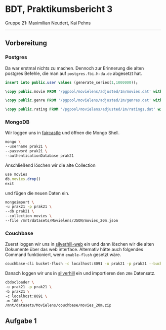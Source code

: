 # BDT, Praktikumsbericht 3

Gruppe 21: Maximilian Neudert, Kai Pehns

---

## Vorbereitung

### Postgres

Da war erstmal nichts zu machen. Dennoch zur Erinnerung die alten postgres Befehle, die man auf `postgres.fbi.h-da.de` abgesetzt hat.

```sql
insert into public.user values (generate_series(1,1000000));

\copy public.movie FROM '/pgpool/movielens/adjusted/1m/movies.dat' with (format csv, delimiter ';');

\copy public.genre FROM '/pgpool/movielens/adjusted/1m/genres.dat' with (format csv, delimiter ';');

\copy public.rating FROM '/pgpool/movielens/adjusted/1m/ratings.dat' with (format csv, delimiter ';');
```

### MongoDB

Wir loggen uns in [faircastle](faircastle.fbi.h-da.de) und öffnen die Mongo Shell.

```bash
mongo \
--username prak21 \
--password prak21 \
--authenticationDatabase prak21
```

Anschließend löschen wir die alte Collection

```javascript
use movies
db.movies.drop()
exit
```

und fügen die neuen Daten ein.

```bash
mongoimport \
-u prak21 -p prak21 \
--db prak21 \
--collection movies \
--file /mnt/datasets/Movielens/JSON/movies_20m.json
```

### Couchbase

Zuerst loggen wir uns in [silverhill-web](http://silverhill.fbi.h-da.de:8091/ui/index.html) ein und dann löschen wir die alten Dokumente über das web interface. Alternativ hätte auch folgendes Command funktioniert, wenn `enable-flush` gesetzt wäre.

```bash
couchbase-cli bucket-flush -c localhost:8091 -u prak21 -p prak21 --bucket=prak21
```

Danach loggen wir uns in [silverhill](silverhill.fbi.h-da.de) ein und importieren den `20m` Datensatz.

```bash
cbdocloader \
-u prak21 -p prak21 \
-b prak21 \
-c localhost:8091 \
-m 100 \
/mnt/datasets/Movielens/couchbase/movies_20m.zip
```

<div style="page-break-after: always;"></div>

## Aufgabe 1
